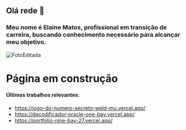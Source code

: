 ## Olá rede 👋

### Meu nome é Elaine Matos, profissional em transição de carreira, buscando conhecimento necessário para alcançar meu objetivo.


![FotoEditada](https://github.com/enimatos/enimatos/assets/69444237/52b55a9c-6b56-4758-9134-fc4febc29ae2)



# Página em construção



#### Últimos trabalhos relevantes:
- https://jogo-do-numero-secreto-weld-mu.vercel.app/
- https://decodificador-oracle-one-bay.vercel.app/
- https://portfolio-nine-bay-27.vercel.app/
<!--
**enimatos/enimatos** is a ✨ _special_ ✨ repository because its `README.md` (this file) appears on your GitHub profile.

Here are some ideas to get you started:

- 🔭 I’m currently working on ...
- 🌱 I’m currently learning ...
- 👯 I’m looking to collaborate on ...
- 🤔 I’m looking for help with ...
- 💬 Ask me about ...
- 📫 How to reach me: ...
- 😄 Pronouns: ...
- ⚡ Fun fact: ...
-->
